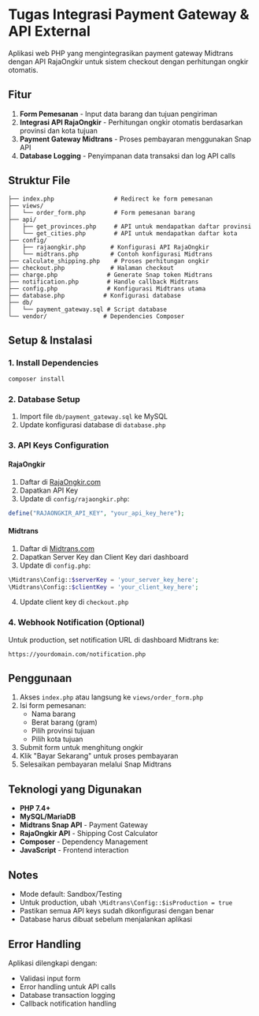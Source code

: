 # Tugas Integrasi Payment Gateway & API External

Aplikasi web PHP yang mengintegrasikan payment gateway Midtrans dengan API RajaOngkir untuk sistem checkout dengan perhitungan ongkir otomatis.

## Fitur

1. **Form Pemesanan** - Input data barang dan tujuan pengiriman
2. **Integrasi API RajaOngkir** - Perhitungan ongkir otomatis berdasarkan provinsi dan kota tujuan
3. **Payment Gateway Midtrans** - Proses pembayaran menggunakan Snap API
4. **Database Logging** - Penyimpanan data transaksi dan log API calls

## Struktur File

```
├── index.php                 # Redirect ke form pemesanan
├── views/
│   └── order_form.php        # Form pemesanan barang
├── api/
│   ├── get_provinces.php     # API untuk mendapatkan daftar provinsi
│   └── get_cities.php        # API untuk mendapatkan daftar kota
├── config/
│   ├── rajaongkir.php       # Konfigurasi API RajaOngkir
│   └── midtrans.php         # Contoh konfigurasi Midtrans
├── calculate_shipping.php    # Proses perhitungan ongkir
├── checkout.php             # Halaman checkout
├── charge.php              # Generate Snap token Midtrans
├── notification.php        # Handle callback Midtrans
├── config.php              # Konfigurasi Midtrans utama
├── database.php           # Konfigurasi database
├── db/
│   └── payment_gateway.sql # Script database
└── vendor/                # Dependencies Composer
```

## Setup & Instalasi

### 1. Install Dependencies
```bash
composer install
```

### 2. Database Setup
1. Import file `db/payment_gateway.sql` ke MySQL
2. Update konfigurasi database di `database.php`

### 3. API Keys Configuration

#### RajaOngkir
1. Daftar di [RajaOngkir.com](https://rajaongkir.com)
2. Dapatkan API Key
3. Update di `config/rajaongkir.php`:
```php
define("RAJAONGKIR_API_KEY", "your_api_key_here");
```

#### Midtrans
1. Daftar di [Midtrans.com](https://midtrans.com)
2. Dapatkan Server Key dan Client Key dari dashboard
3. Update di `config.php`:
```php
\Midtrans\Config::$serverKey = 'your_server_key_here';
\Midtrans\Config::$clientKey = 'your_client_key_here';
```
4. Update client key di `checkout.php`

### 4. Webhook Notification (Optional)
Untuk production, set notification URL di dashboard Midtrans ke:
```
https://yourdomain.com/notification.php
```

## Penggunaan

1. Akses `index.php` atau langsung ke `views/order_form.php`
2. Isi form pemesanan:
   - Nama barang
   - Berat barang (gram)
   - Pilih provinsi tujuan
   - Pilih kota tujuan
3. Submit form untuk menghitung ongkir
4. Klik "Bayar Sekarang" untuk proses pembayaran
5. Selesaikan pembayaran melalui Snap Midtrans

## Teknologi yang Digunakan

- **PHP 7.4+**
- **MySQL/MariaDB**
- **Midtrans Snap API** - Payment Gateway
- **RajaOngkir API** - Shipping Cost Calculator
- **Composer** - Dependency Management
- **JavaScript** - Frontend interaction

## Notes

- Mode default: Sandbox/Testing
- Untuk production, ubah `\Midtrans\Config::$isProduction = true`
- Pastikan semua API keys sudah dikonfigurasi dengan benar
- Database harus dibuat sebelum menjalankan aplikasi

## Error Handling

Aplikasi dilengkapi dengan:
- Validasi input form
- Error handling untuk API calls
- Database transaction logging
- Callback notification handling
